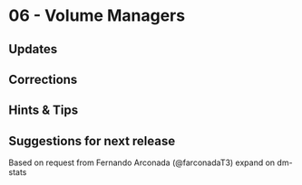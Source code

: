# 06 - Volume Managers

## Updates

## Corrections

## Hints & Tips

## Suggestions for next release


Based on request from Fernando Arconada (@farconadaT3) expand on dm-stats